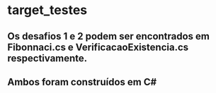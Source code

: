 # target_testes
## Os desafios 1 e 2 podem ser encontrados em Fibonnaci.cs e VerificacaoExistencia.cs respectivamente.
## Ambos foram construídos em C# 
